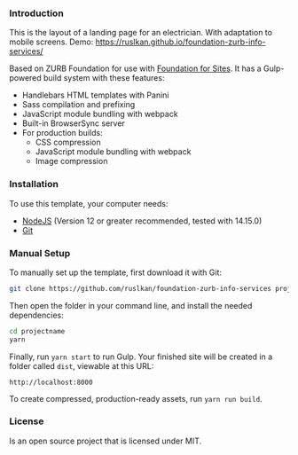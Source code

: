 ### Introduction

This is the layout of a landing page for an electrician. With adaptation to mobile screens.
Demo: https://ruslkan.github.io/foundation-zurb-info-services/

Based on ZURB Foundation for use with [Foundation for Sites](http://foundation.zurb.com/sites). It has a Gulp-powered build system with these features:

- Handlebars HTML templates with Panini
- Sass compilation and prefixing
- JavaScript module bundling with webpack
- Built-in BrowserSync server
- For production builds:
  - CSS compression
  - JavaScript module bundling with webpack
  - Image compression

### Installation

To use this template, your computer needs:

- [NodeJS](https://nodejs.org/en/) (Version 12 or greater recommended, tested with 14.15.0)
- [Git](https://git-scm.com/)

### Manual Setup

To manually set up the template, first download it with Git:

```bash
git clone https://github.com/ruslkan/foundation-zurb-info-services projectname
```

Then open the folder in your command line, and install the needed dependencies:

```bash
cd projectname
yarn
```

Finally, run `yarn start` to run Gulp. Your finished site will be created in a folder called `dist`, viewable at this URL:

```
http://localhost:8000
```

To create compressed, production-ready assets, run `yarn run build`.


### License

Is an open source project that is licensed under MIT.
